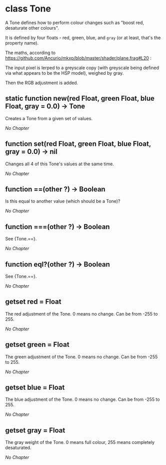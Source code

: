 # class Tone

A Tone defines how to perform colour changes such as "boost red, desaturate other colours".

It is defined by four floats - red, green, blue, and `gray` (or at least, that's the property name).

The maths, according to https://github.com/Ancurio/mkxp/blob/master/shader/plane.frag#L20 :

The input pixel is lerped to a greyscale copy (with greyscale being defined via what appears to be the HSP model), weighed by gray.

Then the RGB adjustment is added.

## static function new(red Float, green Float, blue Float, gray = 0.0) -> Tone

Creates a Tone from a given set of values.

*No Chapter*


## function set(red Float, green Float, blue Float, gray = 0.0) -> nil

Changes all 4 of this Tone's values at the same time.

*No Chapter*


## function \=\=(other ?) -> Boolean

Is this equal to another value (which should be a Tone)?

*No Chapter*


## function \=\=\=(other ?) -> Boolean

See {Tone.\=\=}.

*No Chapter*


## function eql?(other ?) -> Boolean

See {Tone.\=\=}.

*No Chapter*


## getset red = Float

The red adjustment of the Tone. 0 means no change. Can be from -255 to 255.

*No Chapter*


## getset green = Float

The green adjustment of the Tone. 0 means no change. Can be from -255 to 255.

*No Chapter*


## getset blue = Float

The blue adjustment of the Tone. 0 means no change. Can be from -255 to 255.

*No Chapter*


## getset gray = Float

The gray weight of the Tone. 0 means full colour, 255 means completely desaturated.

*No Chapter*

